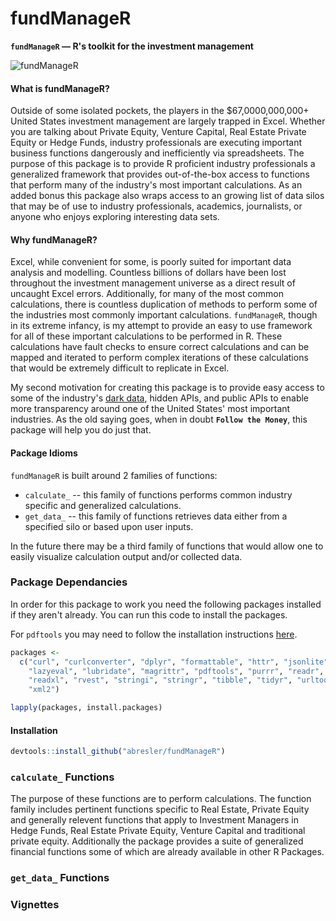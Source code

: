 fundManageR
================

<strong>`fundManageR` — R's toolkit for the investment management</strong>

<img src = 'http://i.imgur.com/ryDGtVV.jpg' alt="fundManageR">

#### <strong>What is fundManageR?</strong>

Outside of some isolated pockets, the players in the $67,0000,000,000+ United States investment management are largely trapped in Excel. Whether you are talking about Private Equity, Venture Capital, Real Estate Private Equity or Hedge Funds, industry professionals are executing important business functions dangerously and inefficiently via spreadsheets. The purpose of this package is to provide R proficient industry professionals a generalized framework that provides out-of-the-box access to functions that perform many of the industry's most important calculations. As an added bonus this package also wraps access to an growing list of data silos that may be of use to industry professionals, academics, journalists, or anyone who enjoys exploring interesting data sets.

#### <strong>Why fundManageR?</strong>

Excel, while convenient for some, is poorly suited for important data analysis and modelling. Countless billions of dollars have been lost throughout the investment management universe as a direct result of uncaught Excel errors. Additionally, for many of the most common calculations, there is countless duplication of methods to perform some of the industries most commonly important calculations. `fundManageR`, though in its extreme infancy, is my attempt to provide an easy to use framework for all of these important calculations to be performed in R. These calculations have fault checks to ensure correct calculations and can be mapped and iterated to perform complex iterations of these calculations that would be extremely difficult to replicate in Excel.

My second motivation for creating this package is to provide easy access to some of the industry's [dark data](http://www.gartner.com/it-glossary/dark-data), hidden APIs, and public APIs to enable more transparency around one of the United States' most important industries. As the old saying goes, when in doubt <strong>`Follow the Money`</strong>, this package will help you do just that.

#### Package Idioms

`fundManageR` is built around 2 families of functions:

-   `calculate_` -- this family of functions performs common industry specific and generalized calculations.
-   `get_data_` -- this family of functions retrieves data either from a specified silo or based upon user inputs.

In the future there may be a third family of functions that would allow one to easily visualize calculation output and/or collected data.

### Package Dependancies

In order for this package to work you need the following packages installed if they aren't already. You can run this code to install the packages.

For `pdftools` you may need to follow the installation instructions [here](https://github.com/ropensci/pdftools).

``` r
packages <- 
  c("curl", "curlconverter", "dplyr", "formattable", "httr", "jsonlite", 
    "lazyeval", "lubridate", "magrittr", "pdftools", "purrr", "readr", 
    "readxl", "rvest", "stringi", "stringr", "tibble", "tidyr", "urltools", 
    "xml2")

lapply(packages, install.packages)
```

#### <strong>Installation</strong>

``` r
devtools::install_github("abresler/fundManageR")
```

### `calculate_` Functions

The purpose of these functions are to perform calculations. The function family includes pertinent functions specific to Real Estate, Private Equity and generally relevent functions that apply to Investment Managers in Hedge Funds, Real Estate Private Equity, Venture Capital and traditional private equity. Additionally the package provides a suite of generalized financial functions some of which are already available in other R Packages.

### `get_data_` Functions

### Vignettes
